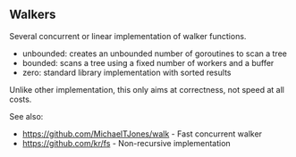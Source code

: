 ## Walkers

Several concurrent or linear implementation of walker functions.

* unbounded: creates an unbounded number of goroutines to scan a tree
* bounded: scans a tree using a fixed number of workers and a buffer
* zero: standard library implementation with sorted results

Unlike other implementation, this only aims at correctness, not speed
at all costs.

See also:
* https://github.com/MichaelTJones/walk - Fast concurrent walker
* https://github.com/kr/fs - Non-recursive implementation
